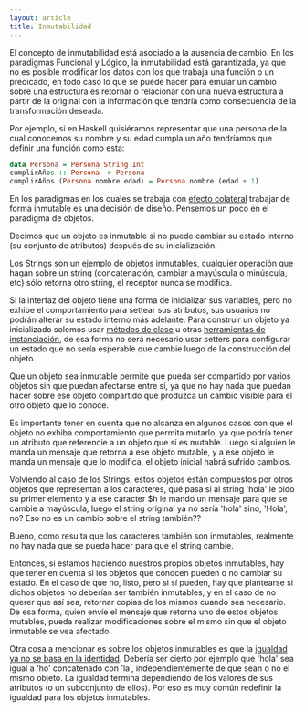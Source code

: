 ```yaml
---
layout: article
title: Inmutabilidad
---
```


El concepto de inmutabilidad está asociado a la ausencia de cambio. En los paradigmas Funcional y Lógico, la inmutabilidad está garantizada, ya que no es posible modificar los datos con los que trabaja una función o un predicado, en todo caso lo que se puede hacer para emular un cambio sobre una estructura es retornar o relacionar con una nueva estructura a partir de la original con la información que tendría como consecuencia de la transformación deseada.

Por ejemplo, si en Haskell quisiéramos representar que una persona de la cual conocemos su nombre y su edad cumpla un año tendríamos que definir una función como esta:

```Haskell
data Persona = Persona String Int
cumplirAños :: Persona -> Persona
cumplirAños (Persona nombre edad) = Persona nombre (edad + 1)
```

En los paradigmas en los cuales se trabaja con [efecto colateral](transparencia-referencial--efecto-de-lado-y-asignacion-destructiva.html) trabajar de forma inmutable es una decisión de diseño. Pensemos un poco en el paradigma de objetos.

Decimos que un objeto es inmutable si no puede cambiar su estado interno (su conjunto de atributos) después de su inicialización.

Los Strings son un ejemplo de objetos inmutables, cualquier operación que hagan sobre un string (concatenación, cambiar a mayúscula o minúscula, etc) sólo retorna otro string, el receptor nunca se modifica.

Si la interfaz del objeto tiene una forma de inicializar sus variables, pero no exhibe el comportamiento para settear sus atributos, sus usuarios no podrán alterar su estado interno más adelante. Para construir un objeto ya inicializado solemos usar [métodos de clase](variables-y-metodos-de-clase.html) u otras [herramientas de instanciación](herramientas-de-instanciacion.html), de esa forma no será necesario usar setters para configurar un estado que no sería esperable que cambie luego de la construcción del objeto.

Que un objeto sea inmutable permite que pueda ser compartido por varios objetos sin que puedan afectarse entre sí, ya que no hay nada que puedan hacer sobre ese objeto compartido que produzca un cambio visible para el otro objeto que lo conoce.

Es importante tener en cuenta que no alcanza en algunos casos con que el objeto no exhiba comportamiento que permita mutarlo, ya que podría tener un atributo que referencie a un objeto que sí es mutable. Luego si alguien le manda un mensaje que retorna a ese objeto mutable, y a ese objeto le manda un mensaje que lo modifica, el objeto inicial habrá sufrido cambios.

Volviendo al caso de los Strings, estos objetos están compuestos por otros objetos que representan a los caracteres, qué pasa si al string 'hola' le pido su primer elemento y a ese caracter $h le mando un mensaje para que se cambie a mayúscula, luego el string original ya no sería 'hola' sino, 'Hola', no? Eso no es un cambio sobre el string también??

Bueno, como resulta que los caracteres también son inmutables, realmente no hay nada que se pueda hacer para que el string cambie.

Entonces, si estamos haciendo nuestros propios objetos inmutables, hay que tener en cuenta si los objetos que conocen pueden o no cambiar su estado. En el caso de que no, listo, pero si sí pueden, hay que plantearse si dichos objetos no deberían ser también inmutables, y en el caso de no querer que así sea, retornar copias de los mismos cuando sea necesario. De esa forma, quien envíe el mensaje que retorna uno de estos objetos mutables, pueda realizar modificaciones sobre el mismo sin que el objeto inmutable se vea afectado.

Otra cosa a mencionar es sobre los objetos inmutables es que la [igualdad ya no se basa en la identidad](igual-o-identico-----vs---.html). Debería ser cierto por ejemplo que 'hola' sea igual a 'ho' concatenado con 'la', independientemente de que sean o no el mismo objeto. La igualdad termina dependiendo de los valores de sus atributos (o un subconjunto de ellos). Por eso es muy común redefinir la igualdad para los objetos inmutables.
